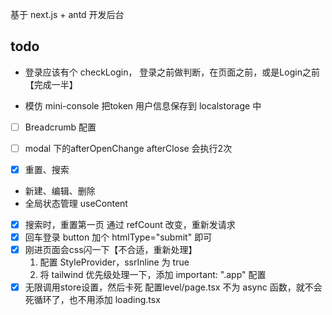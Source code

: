 基于 next.js + antd 开发后台


## todo

- 登录应该有个 checkLogin，  登录之前做判断，在页面之前，或是Login之前【完成一半】



- 模仿 mini-console 把token 用户信息保存到 localstorage 中
- [ ] Breadcrumb 配置

- [ ] modal 下的afterOpenChange  afterClose 会执行2次
- [x] 重置、搜索
- 新建、编辑、删除
- 全局状态管理 useContent

- [x] 搜索时，重置第一页
  通过 refCount 改变，重新发请求
- [x] 回车登录
  button 加个  htmlType="submit" 即可
- [x] 刚进页面会css闪一下【不合适，重新处理】
  1. 配置 StyleProvider，ssrInline 为 true
  1. 将 tailwind 优先级处理一下，添加  important: ".app" 配置
- [x] 无限调用store设置，然后卡死
  配置level/page.tsx 不为 async 函数，就不会死循环了，也不用添加 loading.tsx